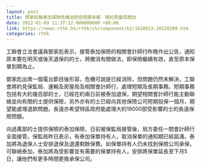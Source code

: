 ```yaml
---
layout: post
title: 鄧家彪稱泰加保險危機消除但問題未解　將約見當局商討
date: 2022-01-09 11:37:12.000000000 +08:00
link: https://news.rthk.hk/rthk/ch/component/k2/1628013-20220109.htm
categories: rthk
---
```


工聯會立法會議員鄧家彪表示，接管泰加保險的相關會計師行昨晚作出公告，通知原本要在明天或後天退保的的士，將撤消有關做法，即保險繼續有效，直至原本保單到期為止。

鄧家彪出席一個電台節目後形容，危機可說是已經消除，但問題仍然未解決，工聯會將約見保監局、運輸及房屋局及相關會計師行，處理短期及長期事務。短期事務包括有大約幾百部的士，已經在約兩日前被泰加退保，期望相關會計師行能主動聯絡並向有關的士提供保險，另外亦有的士已經向其他保險公司短期投保一個月，期望能處理退款問題。長遠亦希望特區政府能處理大約18000部受影響的士的長遠保險問題。

向過萬部的士提供保險的泰加保險，日前被保監局接管後，局方委任一間會計師行全面接管。保監局昨日表示，有泰加保單持有人，取消保單的通知期已經屆滿，泰加將為退保人士安排退保及退還剩餘保費。如保單持有人仍未找到保險公司承保，可聯絡泰加，泰加將為受影響並有需要的保單持有人，安排將保單延長至下月5日，讓他們有更多時間更換承保公司。
